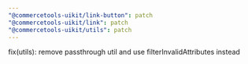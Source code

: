 ```yaml
---
"@commercetools-uikit/link-button": patch
"@commercetools-uikit/link": patch
"@commercetools-uikit/utils": patch
---
```


fix(utils): remove passthrough util and use filterInvalidAttributes instead
